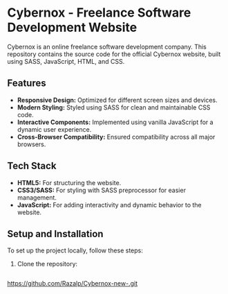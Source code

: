 # Cybernox - Freelance Software Development Website

Cybernox is an online freelance software development company. This repository contains the source code for the official Cybernox website, built using SASS, JavaScript, HTML, and CSS.

## Features

- **Responsive Design:** Optimized for different screen sizes and devices.
- **Modern Styling:** Styled using SASS for clean and maintainable CSS code.
- **Interactive Components:** Implemented using vanilla JavaScript for a dynamic user experience.
- **Cross-Browser Compatibility:** Ensured compatibility across all major browsers.
  
## Tech Stack

- **HTML5:** For structuring the website.
- **CSS3/SASS:** For styling with SASS preprocessor for easier management.
- **JavaScript:** For adding interactivity and dynamic behavior to the website.
  
## Setup and Installation

To set up the project locally, follow these steps:

1. Clone the repository:
   ```bash
https://github.com/Razalp/Cybernox-new-.git
